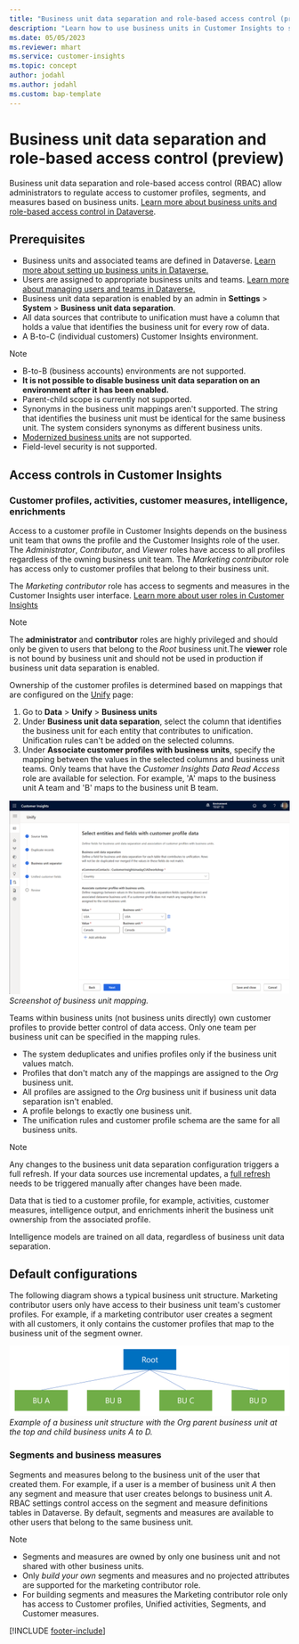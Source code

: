 ```yaml
---
title: "Business unit data separation and role-based access control (preview)"
description: "Learn how to use business units in Customer Insights to separate data."
ms.date: 05/05/2023
ms.reviewer: mhart
ms.service: customer-insights
ms.topic: concept
author: jodahl
ms.author: jodahl
ms.custom: bap-template
---
```


# Business unit data separation and role-based access control (preview)

Business unit data separation and role-based access control (RBAC) allow administrators to regulate access to customer profiles, segments, and measures based on business units. [Learn more about business units and role-based access control in Dataverse](/power-platform/admin/wp-security-cds).

## Prerequisites

- Business units and associated teams are defined in Dataverse. [Learn more about setting up business units in Dataverse.](/power-platform/admin/create-edit-business-units)
- Users are assigned to appropriate business units and teams. [Learn more about managing users and teams in Dataverse.](/power-platform/admin/users-settings)
- Business unit data separation is enabled by an admin in **Settings** > **System** > **Business unit data separation**.
- All data sources that contribute to unification must have a column that holds a value that identifies the business unit for every row of data.
- A B-to-C (individual customers) Customer Insights environment.

> [!NOTE]
>
> - B-to-B (business accounts) environments are not supported.
> - **It is not possible to disable business unit data separation on an environment after it has been enabled.**
> - Parent-child scope is currently not supported.
> - Synonyms in the business unit mappings aren't supported. The string that identifies the business unit must be identical for the same business unit. The system considers synonyms as different business units.
> - [Modernized business units](/power-platform/admin/wp-security-cds#matrix-data-access-structure-modernized-business-units) are not supported.
> - Field-level security is not supported.

## Access controls in Customer Insights

### Customer profiles, activities, customer measures, intelligence, enrichments

Access to a customer profile in Customer Insights depends on the business unit team that owns the profile and the Customer Insights role of the user. The *Administrator*, *Contributor*, and *Viewer* roles have access to all profiles regardless of the owning business unit team. The *Marketing contributor* role has access only to customer profiles that belong to their business unit.

The *Marketing contributor* role has access to segments and measures in the Customer Insights user interface. [Learn more about user roles in Customer Insights](permissions.md)

> [!NOTE]
>
> The **administrator** and **contributor** roles are highly privileged and should only be given to users that belong to the *Root* business unit.The **viewer** role is not bound by business unit and should not be used in production if business unit data separation is enabled.

Ownership of the customer profiles is determined based on mappings that are configured on the [Unify](data-unification.md) page:

1. Go to **Data** > **Unify** > **Business units**
2. Under **Business unit data separation**, select the column that identifies the business unit for each entity that contributes to unification. Unification rules can't be added on the selected columns.
3. Under **Associate customer profiles with business units**, specify the mapping between the values in the selected columns and business unit teams. Only teams that have the *Customer Insights Data Read Access* role are available for selection. For example, 'A' maps to the business unit A team and 'B' maps to the business unit B team.

![Screenshot of business unit mappings.](media/BU_mappings.png)
*Screenshot of business unit mapping.*

Teams within business units (not business units directly) own customer profiles to provide better control of data access. Only one team per business unit can be specified in the mapping rules.

- The system deduplicates and unifies profiles only if the business unit values match.
- Profiles that don't match any of the mappings are assigned to the *Org* business unit.
- All profiles are assigned to the *Org* business unit if business unit data separation isn't enabled.
- A profile belongs to exactly one business unit.
- The unification rules and customer profile schema are the same for all business units.

> [!NOTE]
> Any changes to the business unit data separation configuration triggers a full refresh. If your data sources use incremental updates, a [full refresh](incremental-refresh-data-sources.md#run-a-one-time-full-refresh-for-azure-data-lake-data-sources) needs to be triggered manually after changes have been made.

Data that is tied to a customer profile, for example, activities, customer measures, intelligence output, and enrichments inherit the business unit ownership from the associated profile.

Intelligence models are trained on all data, regardless of business unit data separation.

## Default configurations

The following diagram shows a typical business unit structure. Marketing contributor users only have access to their business unit team's customer profiles. For example, if a marketing contributor user creates a segment with all customers, it only contains the customer profiles that map to the business unit of the segment owner.

![Example of a business unit structure with the Org parent business unit at the top and child business units A to D.](media/BU_structure_example_Root.png)
*Example of a business unit structure with the Org parent business unit at the top and child business units A to D.*

### Segments and business measures

Segments and measures belong to the business unit of the user that created them. For example, if a user is a member of business unit *A* then any segment and measure that user creates belongs to business unit *A*. RBAC settings control access on the segment and measure definitions tables in Dataverse. By default, segments and measures are available to other users that belong to the same business unit.

> [!NOTE]
>
> - Segments and measures are owned by only one business unit and not shared with other business units.
> - Only *build your own* segments and measures and no projected attributes are supported for the marketing contributor role.
> - For building segments and measures the Marketing contributor role only has access to Customer profiles, Unified activities, Segments, and Customer measures. 

[!INCLUDE [footer-include](includes/footer-banner.md)]
